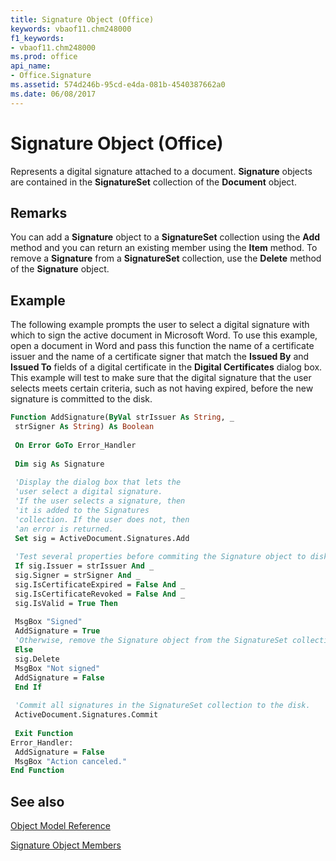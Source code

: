```yaml
---
title: Signature Object (Office)
keywords: vbaof11.chm248000
f1_keywords:
- vbaof11.chm248000
ms.prod: office
api_name:
- Office.Signature
ms.assetid: 574d246b-95cd-e4da-081b-4540387662a0
ms.date: 06/08/2017
---
```



# Signature Object (Office)

Represents a digital signature attached to a document.  **Signature** objects are contained in the **SignatureSet** collection of the **Document** object.


## Remarks

You can add a  **Signature** object to a **SignatureSet** collection using the **Add** method and you can return an existing member using the **Item** method. To remove a **Signature** from a **SignatureSet** collection, use the **Delete** method of the **Signature** object.


## Example

The following example prompts the user to select a digital signature with which to sign the active document in Microsoft Word. To use this example, open a document in Word and pass this function the name of a certificate issuer and the name of a certificate signer that match the  **Issued By** and **Issued To** fields of a digital certificate in the **Digital Certificates** dialog box. This example will test to make sure that the digital signature that the user selects meets certain criteria, such as not having expired, before the new signature is committed to the disk.


```vb
Function AddSignature(ByVal strIssuer As String, _ 
 strSigner As String) As Boolean 
 
 On Error GoTo Error_Handler 
 
 Dim sig As Signature 
 
 'Display the dialog box that lets the 
 'user select a digital signature. 
 'If the user selects a signature, then 
 'it is added to the Signatures 
 'collection. If the user does not, then 
 'an error is returned. 
 Set sig = ActiveDocument.Signatures.Add 
 
 'Test several properties before commiting the Signature object to disk. 
 If sig.Issuer = strIssuer And _ 
 sig.Signer = strSigner And _ 
 sig.IsCertificateExpired = False And _ 
 sig.IsCertificateRevoked = False And _ 
 sig.IsValid = True Then 
 
 MsgBox "Signed" 
 AddSignature = True 
 'Otherwise, remove the Signature object from the SignatureSet collection. 
 Else 
 sig.Delete 
 MsgBox "Not signed" 
 AddSignature = False 
 End If 
 
 'Commit all signatures in the SignatureSet collection to the disk. 
 ActiveDocument.Signatures.Commit 
 
 Exit Function 
Error_Handler: 
 AddSignature = False 
 MsgBox "Action canceled." 
End Function
```


## See also


[Object Model Reference](reference-object-library-reference-for-office.md)



[Signature Object Members](./overview/signature-members-office.md)

